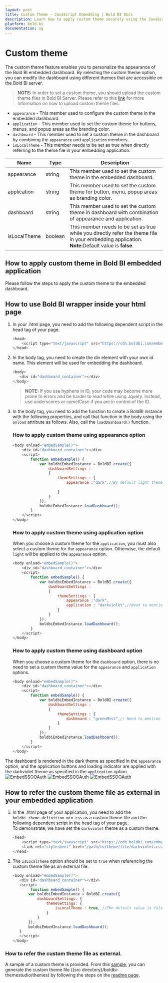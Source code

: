 ```yaml
---
layout: post
title: Custom Theme – JavaScript Embedding | Bold BI Docs
description: Learn how to apply custom theme securely using the JavaScript-based embedding of Bold BI dashboard in any of your business or Web application.
platform: bold-bi
documentation: ug
---
```


# Custom theme

The custom theme feature enables you to personalize the appearance of the Bold BI embedded dashboard. By selecting the custom theme option, you can modify the dashboard using different themes that are accessible on the Bold BI server.

> **NOTE:** In order to set a custom theme, you should upload the custom theme files in Bold BI Server. Please refer to this [link](/site-administration/look-and-feel-settings-in-embedded-analytics/#custom-theme) for more information on how to upload custom theme files.

* `appearance`   - This member used to configure the custom theme in the embedded dashboard.
* `application`  - This member used to set the custom theme for buttons, menus, and popup areas as the branding color.
* `dashboard`    - This member used to set a custom theme in the dashboard by combining the `appearance` and `application` members.
* `isLocalTheme` - This member needs to be set as true when directly referring to the theme file in your embedding application.

<table class="params">
<thead>
<tr>
<th>Name</th>
<th>Type</th>
<th>Description</th>
</tr>
</thead>
<tbody>
<tr>
<td class="name">appearance</td>
<td class="type"><span class="param-type">string</span></td>
<td class="description">This member used to set the custom theme in the embedded dashboard.</td>
</tr>
<tr>
<td class="name">application</td>
<td class="type"><span class="param-type">string</span></td>
<td class="description">This member used to set the custom theme for button, menu, popup areas as branding color.</td>
</tr>
<tr>
<td class="name">dashboard</td>
<td class="type"><span class="param-type">string</span></td>
<td class="description">This member used to set the custom theme in dashboard with combination of appearance and application.</td>
</tr>
<tr>
<td class="name">isLocalTheme</td>
<td class="type"><span class="param-type">boolean</span></td>
<td class="description">This member needs to be set as true while you directly refer the theme file in your embedding application. <br> <b>Note:</b>Default value is <b>false</b>.</td>
</tr>
</tbody>
</table>

## How to apply custom theme in Bold BI embedded application

Please follow the steps to apply the custom theme to the embedded dashboard.

## How to use Bold BI wrapper inside your html page

1. In your .html page, you need to add the following dependent script in the head tag of your page.

    ```js
    <head>
        <script type="text/javascript" src="https://cdn.boldbi.com/embedded-sdk/v12.1.5/boldbi-embed.js"></script>
    </head>
     ```

2. In the body tag, you need to create the div element with your own id name. This element will be used for embedding the dashboard.

     ```js
    <body>
        <div id="dashboard_container"></div>
    </body>
     ```

    >**NOTE:** If you use hyphens in ID, your code may become more prone to errors and be harder to read while using Jquery. Instead, use underscores or camelCase if you are in control of the ID.

3. In the body tag, you need to add the function to create a BoldBI instance with the following properties, and call that function in the body using the `onload` attribute as follows. Also, call the `loadDashboard()` function.

    ### How to apply custom theme using appearance option 

    ```js
    <body onload="embedSample()">
        <div id="dashboard_container"></div>
        <script>
            function embedSample() {
                var boldbiEmbedInstance = BoldBI.create({
                    dashboardSettings :
                    {
                        themeSettings : {
                            appearance :"dark",//By default light theme would be set.
                            
                        }
                    }
                });
                boldbiEmbedInstance.loadDashboard();
            }
        </script>
    </body>
    ```    

    ### How to apply custom theme using application option

    When you choose a custom theme for the `application`, you must also select a custom theme for the `appearance` option. Otherwise, the default `light` will be applied to the `appearance` option.

    ```js
    <body onload="embedSample()">
        <div id="dashboard_container"></div>
        <script>
            function embedSample() {
                var boldbiEmbedInstance = BoldBI.create({
                    dashboardSettings :
                    {
                        themeSettings : {
                            appearance :"dark",
                            application : "darkviolet",//Need to mention the name under which you have saved the application theme file in Bold BI server.
                        }
                    }
                });
                boldbiEmbedInstance.loadDashboard();
            }
        </script>
    </body>
    ``` 

    ### How to apply custom theme using dashboard option

    When you choose a custom theme for the `dashboard` option, there is no need to set a custom theme value for the `appearance` and `application` options.

    ```js
    <body onload="embedSample()">
        <div id="dashboard_container"></div>
        <script>
            function embedSample() {
                var boldbiEmbedInstance = BoldBI.create({
                    dashboardSettings :
                    {
                        themeSettings : {
                            dashboard : "greenMist",// Need to mention the name under which you have saved the dashboard theme file in Bold BI server.
                        }
                    }
                });
                boldbiEmbedInstance.loadDashboard();
            }
        </script>
    </body>
    ``` 

The dashboard is rendered in the dark theme as specified in the `appearance` option, and the application buttons and loading indicator are applied with the darkviolet theme as specified in the `application` option.
![EmbedSSOOAuth](/static/assets/javascript/images/dark-violet-application.png#max-width=85%)
![EmbedSSOOAuth](/static/assets/javascript/images/dark-theme.png#max-width=85%)
![EmbedSSOOAuth](/static/assets/javascript/images/dark-violet-button.png#max-width=85%)

## How to refer the custom theme file as external in your embedded application

1. In the .html page of your application, you need to add the `boldbi.theme.definition.min.css` as a custom theme file and the following dependent script in the head tag of your page. <br>
    To demonstrate, we have set the `darkviolet` theme as a custom theme.

    ```js
    <head>  
        <script type="text/javascript" src="https://cdn.boldbi.com/embedded-sdk/v12.1.5/boldbi-embed.js"></script>
        <link rel="stylesheet" href="/path/to/theme/file/darkviolet.css">
    </head>
    ```     

2. The `isLocalTheme` option should be set to `true` when referencing the custom theme file as an external file.

     ```js
    <body onload="embedSample()">
        <div id="dashboard_container"></div>
        <script>
             function embedSample() {
            var boldbiEmbedInstance = BoldBI.create({
                dashboardSettings: {
                    themeSettings: {
                        isLocalTheme : true, //The default value is false.
                    }
                }
            });
            boldbiEmbedInstance.loadDashboard();
        }
        </script>
    </body>
     ``` 

### How to refer the custom theme file as external.

A sample of a custom theme is provided. From this [sample](https://github.com/boldbi/boldbi-themestudio), you can generate the custom theme file ({src directory}/boldbi-themestudio/themes) by following the steps on the [readme page](https://github.com/boldbi/boldbi-themestudio#readme).